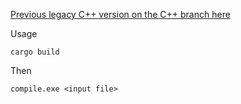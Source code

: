 [Previous legacy C++ version on the C++ branch here](https://github.com/MrAnderson1971/compiler/tree/C%2B%2B)

Usage
```
cargo build
```
Then
```
compile.exe <input file>
```
